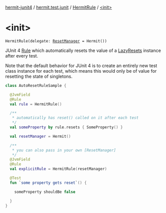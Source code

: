 [hermit-junit4](../../index.md) / [hermit.test.junit](../index.md) / [HermitRule](index.md) / [&lt;init&gt;](./-init-.md)

# &lt;init&gt;

`HermitRule(delegate: `[`ResetManager`](https://rbusarow.github.io/Hermit/hermit-core/hermit.test/-reset-manager/index.md)` = Hermit())`

JUnit 4 [Rule](https://junit.org/junit4/javadoc/latest/org/junit/Rule.html) which automatically resets the value
of a [LazyResets](https://rbusarow.github.io/Hermit/hermit-core/hermit.test/-lazy-resets/index.md) instance after every test.

Note that the default behavior for JUnit 4
is to create an entirely new test class instance for each test,
which means this would only be of value for resetting the state of singletons.

``` kotlin
class AutoResetRuleSample {

  @JvmField
  @Rule
  val rule = HermitRule()

  /**
   * automatically has reset() called on it after each test
   */
  val someProperty by rule.resets { SomeProperty() }

  val resetManager = Hermit()

  /**
   * you can also pass in your own [ResetManager]
   */
  @JvmField
  @Rule
  val explicitRule = HermitRule(resetManager)

  @Test
  fun `some property gets reset`() {

    someProperty shouldBe false

  }
}
```

